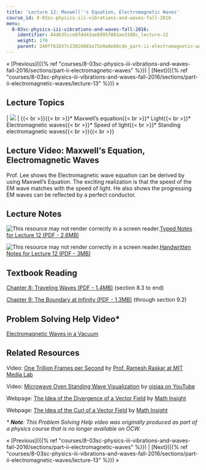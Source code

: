 ```yaml
---
title: 'Lecture 12: Maxwell''s Equation, Electromagnetic Waves'
course_id: 8-03sc-physics-iii-vibrations-and-waves-fall-2016
menu:
  8-03sc-physics-iii-vibrations-and-waves-fall-2016:
    identifier: 44d635cce8fdd43ae8995f001ae3388c_lecture-12
    weight: 170
    parent: 240ff61b57c23024881e75e9a0e68cde_part-ii-electromagnetic-waves
---
```

« [Previous]({{% ref "courses/8-03sc-physics-iii-vibrations-and-waves-fall-2016/sections/part-ii-electromagnetic-waves" %}}) | [Next]({{% ref "courses/8-03sc-physics-iii-vibrations-and-waves-fall-2016/sections/part-ii-electromagnetic-waves/lecture-13" %}}) »

Lecture Topics
--------------

| ![](https://open-learning-course-data-ci.s3.amazonaws.com/8-03sc-physics-iii-vibrations-and-waves-fall-2016/a7477ca5a6aba6bde7d070489f7f75a6_L12.jpg) | {{< br >}}{{< br >}}*   Maxwell’s equation{{< br >}}*   Light{{< br >}}*   Electromagnetic waves{{< br >}}*   Speed of light{{< br >}}*   Standing electromagnetic waves{{< br >}}{{< br >}} 

Lecture Video: Maxwell's Equation, Electromagnetic Waves
--------------------------------------------------------

Prof. Lee shows the Electromagnetic wave equation can be derived by using Maxwell’s Equation. The exciting realization is that the speed of the EM wave matches with the speed of light. He also shows the progressing EM waves can be reflected by a perfect conductor.

Lecture Notes
-------------

![This resource may not render correctly in a screen reader.](/images/inacessible.gif)[Typed Notes for Lecture 12 (PDF - 2.6MB)](https://open-learning-course-data-ci.s3.amazonaws.com/8-03sc-physics-iii-vibrations-and-waves-fall-2016/fe0a583836416700c023ad11a680a0de_MIT8_03SCF16_Lec12.pdf)

![This resource may not render correctly in a screen reader.](/images/inacessible.gif)[Handwritten Notes for Lecture 12 (PDF - 3MB)](https://open-learning-course-data-ci.s3.amazonaws.com/8-03sc-physics-iii-vibrations-and-waves-fall-2016/d2b105c94e2497b78e4493ef1e6a8a75_MIT8_03SCF16_hw_Lec12.pdf)

Textbook Reading
----------------

[Chapter 8: Traveling Waves (PDF - 1.4MB)](https://open-learning-course-data-ci.s3.amazonaws.com/8-03sc-physics-iii-vibrations-and-waves-fall-2016/5d925d6ac6c62059fb2ddd4c289e6bb3_MIT8_03SCF16_Text_Ch8.pdf) (section 8.3 to end) 

[Chapter 9: The Boundary at Infinity (PDF - 1.3MB)](https://open-learning-course-data-ci.s3.amazonaws.com/8-03sc-physics-iii-vibrations-and-waves-fall-2016/425907dd48e60131c0b5930bda1840fd_MIT8_03SCF16_Text_Ch9.pdf) (through section 9.2) 

Problem Solving Help Video\*
----------------------------

[Electromagnetic Waves in a Vacuum](./resolveuid/fdd03639df5a1302a78456591f1294b2)

Related Resources
-----------------

Video: [One Trillion Frames per Second](https://youtu.be/EtsXgODHMWk) by [Prof. Ramesh Raskar at MIT Media Lab](http://web.media.mit.edu/~raskar/trillionfps/)

Video: [Microwave Oven Standing Wave Visualization](https://www.youtube.com/watch?v=7FhwTelc5Tg) by [oisiaa on YouTube](https://www.youtube.com/channel/UCvKmgjr1FPDBekay8HkLLEQ)

Webpage: [The Idea of the Divergence of a Vector Field](https://mathinsight.org/divergence_idea) by [Math Insight](http://mathinsight.org/)

Webpage: [The Idea of the Curl of a Vector Field](https://mathinsight.org/curl_idea) by [Math Insight](http://mathinsight.org/)

_\* **Note**: This Problem Solving Help video was originally produced as part of a physics course that is no longer available on OCW._

« [Previous]({{% ref "courses/8-03sc-physics-iii-vibrations-and-waves-fall-2016/sections/part-ii-electromagnetic-waves" %}}) | [Next]({{% ref "courses/8-03sc-physics-iii-vibrations-and-waves-fall-2016/sections/part-ii-electromagnetic-waves/lecture-13" %}}) »
